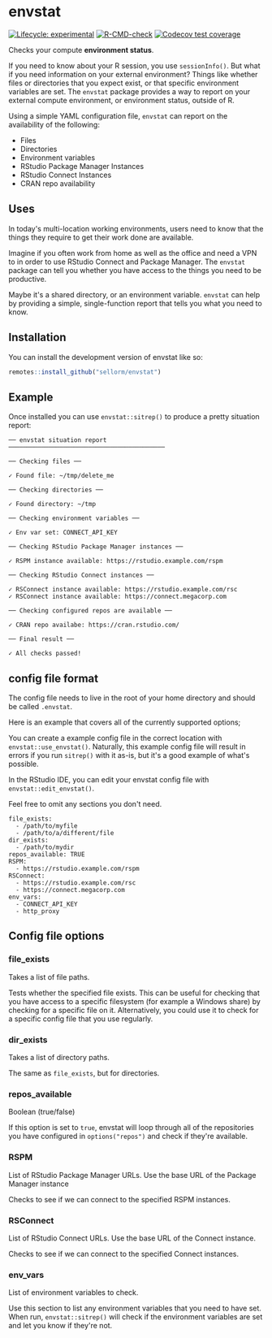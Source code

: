 
# envstat

<!-- badges: start -->
[![Lifecycle: experimental](https://img.shields.io/badge/lifecycle-experimental-orange.svg)](https://lifecycle.r-lib.org/articles/stages.html#experimental)
[![R-CMD-check](https://github.com/sellorm/envstat/workflows/R-CMD-check/badge.svg)](https://github.com/sellorm/envstat/actions)
[![Codecov test coverage](https://codecov.io/gh/sellorm/envstat/branch/main/graph/badge.svg)](https://app.codecov.io/gh/sellorm/envstat?branch=main)
<!-- badges: end -->

Checks your compute **environment status**.

If you need to know about your R session, you use `sessionInfo()`.
But what if you need information on your external environment?
Things like whether files or directories that you expect exist,
or that specific environment variables are set. 
The `envstat` package provides a way to report on your external
compute environment, or environment status, outside of R.

Using a simple YAML configuration file,
`envstat` can report on the availability of the following:

* Files
* Directories
* Environment variables
* RStudio Package Manager Instances
* RStudio Connect Instances
* CRAN repo availability

## Uses

In today's multi-location working environments, users need to know that
the things they require to get their work done are available.

Imagine if you often work from home as well as the office and need a VPN to
in order to use RStudio Connect and Package Manager. The `envstat` 
package can tell you whether you have access to the things you need to 
be productive.

Maybe it's a shared directory, or an environment variable.
`envstat` can help by providing a simple, single-function report that
tells you what you need to know.

## Installation

You can install the development version of envstat like so:

``` r
remotes::install_github("sellorm/envstat")
```

## Example

Once installed you can use `envstat::sitrep()` to produce a pretty
situation report:

```
── envstat situation report ───────────────────────────────────────────

── Checking files ──

✓ Found file: ~/tmp/delete_me

── Checking directories ──

✓ Found directory: ~/tmp

── Checking environment variables ──

✓ Env var set: CONNECT_API_KEY

── Checking RStudio Package Manager instances ──

✓ RSPM instance available: https://rstudio.example.com/rspm

── Checking RStudio Connect instances ──

✓ RSConnect instance available: https://rstudio.example.com/rsc
✓ RSConnect instance available: https://connect.megacorp.com

── Checking configured repos are available ──

✓ CRAN repo availabe: https://cran.rstudio.com/

── Final result ──

✓ All checks passed!
```

## config file format

The config file needs to live in the root of your home directory
and should be called `.envstat`.

Here is an example that covers all of the currently supported options;

You can create a example config file in the correct location with
`envstat::use_envstat()`.
Naturally, this example config file will result in errors if you run
`sitrep()` with it as-is, but it's a good example of what's possible.

In the RStudio IDE, you can edit your envstat config file with 
`envstat::edit_envstat()`.

Feel free to omit any sections you don't need.

```
file_exists:
  - /path/to/myfile
  - /path/to/a/different/file
dir_exists:
  - /path/to/mydir
repos_available: TRUE
RSPM:
  - https://rstudio.example.com/rspm
RSConnect:
  - https://rstudio.example.com/rsc
  - https://connect.megacorp.com
env_vars:
  - CONNECT_API_KEY
  - http_proxy
```

## Config file options

### file_exists

Takes a list of file paths.

Tests whether the specified file exists. This can be useful for
checking that you have access to a specific filesystem (for example
a Windows share) by checking for a specific file on it. Alternatively, you could
use it to check for a specific config file that you use regularly.

### dir_exists

Takes a list of directory paths.

The same as `file_exists`, but for directories.

### repos_available

Boolean (true/false)

If this option is set to `true`, envstat will loop through all of the
repositories you have configured in `options("repos")` and check if
they're available.

### RSPM

List of RStudio Package Manager URLs. Use the base URL of the Package
Manager instance

Checks to see if we can connect to the specified RSPM instances.

### RSConnect

List of RStudio Connect URLs. Use the base URL of the Connect instance.

Checks to see if we can connect to the specified Connect instances.

### env_vars

List of environment variables to check.

Use this section to list any environment variables that you need
to have set. When run, `envstat::sitrep()` will check if the 
environment variables are set and let you know if they're not.
